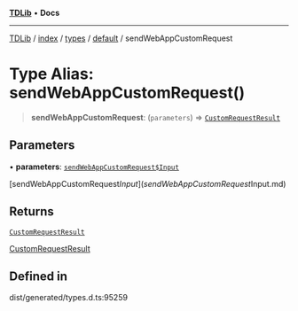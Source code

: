 [**TDLib**](../../../../../../README.md) • **Docs**

***

[TDLib](../../../../../../modules.md) / [index](../../../../../README.md) / [types](../../../README.md) / [default](../README.md) / sendWebAppCustomRequest

# Type Alias: sendWebAppCustomRequest()

> **sendWebAppCustomRequest**: (`parameters`) => [`CustomRequestResult`](CustomRequestResult.md)

## Parameters

• **parameters**: [`sendWebAppCustomRequest$Input`](sendWebAppCustomRequest$Input.md)

[sendWebAppCustomRequest$Input](sendWebAppCustomRequest$Input.md)

## Returns

[`CustomRequestResult`](CustomRequestResult.md)

[CustomRequestResult](CustomRequestResult.md)

## Defined in

dist/generated/types.d.ts:95259
